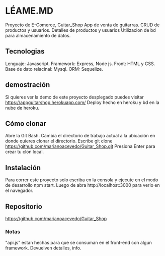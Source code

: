 
#  LÉAME.MD
Proyecto de E-Comerce, Guitar_Shop
App de venta de guitarras.
CRUD de productos y usuarios.
Detalles de productos y usuarios
Utilizacion de bd para almacenamiento de datos.


##  Tecnologias
Lenguaje: Javascript.
Framework: Express, Node js.
Front: HTML y CSS.
Base de dato relacinal: Mysql.
ORM: Sequelize.


##  demostración
Si quieres ver la demo de este proyecto desplegado puedes visitar https://appguitarshop.herokuapp.com/
Deploy hecho en heroku y bd en la nube de heroku.


##  Cómo clonar
Abre la Git Bash.
Cambia el directorio de trabajo actual a la ubicación en donde quieres clonar el directorio.
Escribe git clone https://github.com/marianoacevedo/Guitar_Shop.git
Presiona Enter para crear tu clon local.


##  Instalación
Para correr este proyecto solo escriba en la consola y ejecute en el modo de desarrollo 
npm start.
Luego de abra http://localhost:3000 para verlo en el navegador.


##  Repositorio
https://github.com/marianoacevedo/Guitar_Shop


###  Notas
"api.js" estan hechas para que se consuman en el front-end con algun framework. 
Devuelven detalles, info.